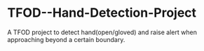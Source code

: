 # TFOD--Hand-Detection-Project
 A TFOD project to detect hand(open/gloved) and raise alert when approaching beyond a certain boundary.
